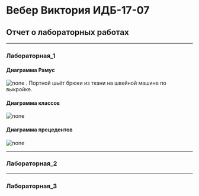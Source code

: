 # Вебер Виктория ИДБ-17-07
## Отчет о лабораторных работах
***
### Лабораторная_1
#### Диаграмма Рамус
![none](https://github.com/viveber/VeberVA/blob/main/диаграмма%20рамус.png) .
Портной шьёт брюки из ткани на швейной машине по выкройке.

#### Диаграмма классов
![none](https://github.com/viveber/VeberVA/blob/main/диаграмма%20классов.png)

#### Диаграмма прецедентов
![none](https://github.com/viveber/VeberVA/blob/main/диаграмма%20прецедентов.png)

***
### Лабораторная_2

***
### Лабораторная_3

